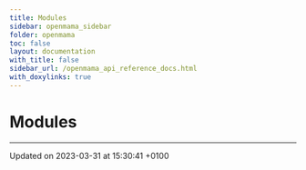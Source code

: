 ```yaml
---
title: Modules
sidebar: openmama_sidebar
folder: openmama
toc: false
layout: documentation
with_title: false
sidebar_url: /openmama_api_reference_docs.html
with_doxylinks: true
---
```


# Modules







-------------------------------

Updated on 2023-03-31 at 15:30:41 +0100
